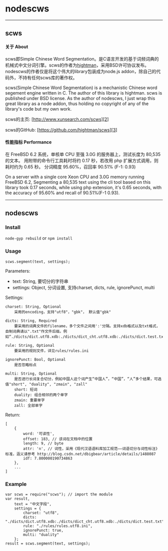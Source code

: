 # nodescws
----------

## scws

#### 关于 About
scws即Simple Chinese Word Segmentation。是C语言开发的基于词频词典的机械式中文分词引擎。scws的作者为[hightman][1]，采用BSD许可协议发布。nodescws的作者仅是将这个伟大的library包装成为node.js addon，除自己的代码外，不持有任何scws库的著作权。

scws(Simple Chinese Word Segmentation) is a mechanistic Chinese word segement engine written in C. The author of this library is hightman. scws is published under BSD license. As the author of nodescws, I just wrap this great library as a node addon, thus holding no copyright of any of the library's code but my own work.

scws的主页: [http://www.xunsearch.com/scws][2]

scws的GitHub: [https://github.com/hightman/scws][3]


#### 性能指标 Performance

在 FreeBSD 6.2 系统，单核单 CPU 至强 3.0G 的服务器上，测试长度为 80,535 的文本。 用附带的命令行工具耗时将约 0.17 秒，若改用 php 扩展方式调用，则耗时约为 0.65 秒。
分词精度 95.60%，召回率 90.51% (F-1: 0.93)

On a server with a single core Xeon CPU and 3.0G memory running FreeBSD 6.2, Segmenting a 80,535 text using the cli tool based on this library took 0.17 seconds, while using php extension, it's 0.65 seconds, with the accuracy of 95.60% and recall of 90.51%(F-1 0.93).

------

## nodescws
### Install
`node-gyp rebuild` or `npm install`

### Usage
`scws.segment(text, settings);`

Parameters:

* text: String, 要切分的字符串
* settings: Object, 分词设置, 支持charset, dicts, rule, ignorePunct, multi

Settings:

    charset: String, Optional
        采用的encoding，支持"utf8"，"gbk"， 默认值"gbk"

    dicts: String, Required
        要采用的词典文件的filename，多个文件之间用':'分隔。支持xdb格式以及txt格式，自制词典请以".txt"作文件后缀。例如“./dicts/dict.utf8.xdb:./dicts/dict_cht.utf8.xdb:./dicts/dict.test.txt"
        
    rule: String, Optional
        要采用的规则文件，详见rules/rules.ini
        
    ignorePunct: Bool, Optional
        是否忽略标点
        
    multi: String, Optional
        是否进行长词复合切分，例如中国人这个词产生“中国人”，“中国”，“人”多个结果，可选值"short", "duality", "zmain", "zall"
        short: 短词
        duality: 组合相邻的两个单字
        zmain: 重要单字
        zall: 全部单字
        
Return: 

    [
        { 
            word: '可读性',
            offset: 183, // 该词在文档中的位置
            length: 9, // byte
            attr: 'n', // 词性，采用《现代汉语语料库加工规范——词语切分与词性标注》标准，涵义请参考 http://blog.csdn.net/dbigbear/article/details/1488087
            idf: 7.800000190734863
        },
        ...
    ]

### Example

    var scws = require("scws"); // import the module
    var result,
        text = "中文字段",
        settings = {
            charset: "utf8",
            dicts: "./dicts/dict.utf8.xdb:./dicts/dict_cht.utf8.xdb:./dicts/dict.test.txt",
            rule: "./rules/rules.utf8.ini",
            ignorePunct: true,
            multi: "duality"
        };
    result = scws.segment(text, settings);
    
    
[1]: http://www.hightman.cn
[2]: http://www.xunsearch.com/scws/
[3]: https://github.com/hightman/scws
